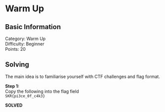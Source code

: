 # Warm Up

## Basic Information
Category: Warm Up  
Difficulty: Beginner  
Points: 20  

## Solving
The main idea is to familiarise yourself with CTF challenges and flag format.  
  
**Step 1:**  
Copy the following into the flag field  
```SKR{pi3ce_0f_c4k3}``` 

**SOLVED**

